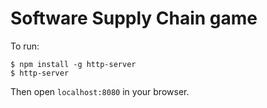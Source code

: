 # Software Supply Chain game

To run:

```
$ npm install -g http-server
$ http-server
```

Then open `localhost:8080` in your browser.
